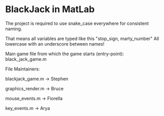 # BlackJack in MatLab



The project is required to use snake_case everywhere for consistent naming.

That means all variables are typed like this "stop_sign, marty_number" All lowercase with an underscore between names!

Main game file from which the game starts (entry-point): black_jack_game.m


File Maintainers:

blackjack_game.m -> Stephen

graphics_render.m -> Bruce

mouse_events.m -> Fiorella

key_events.m -> Arya 
